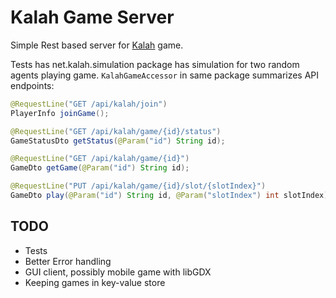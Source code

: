# Kalah Game Server

Simple Rest based server for [Kalah](https://en.wikipedia.org/wiki/Kalah) game.

Tests has  net.kalah.simulation package has simulation for two random agents playing game.
`KalahGameAccessor` in same package summarizes API endpoints:

```java
@RequestLine("GET /api/kalah/join")
PlayerInfo joinGame();

@RequestLine("GET /api/kalah/game/{id}/status")
GameStatusDto getStatus(@Param("id") String id);

@RequestLine("GET /api/kalah/game/{id}")
GameDto getGame(@Param("id") String id);

@RequestLine("PUT /api/kalah/game/{id}/slot/{slotIndex}")
GameDto play(@Param("id") String id, @Param("slotIndex") int slotIndex);
```



## TODO

* Tests
* Better Error handling
* GUI client, possibly mobile game with libGDX
* Keeping games in key-value store


